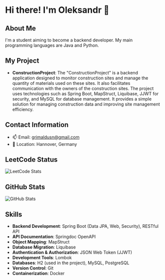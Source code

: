 # Hi there! I'm Oleksandr 👋

## About Me
I'm a student aiming to become a backend developer. My main programming languages are Java and Python.

## My Project
- **ConstructionProject**:
  The "ConstructionProject" is a backend application designed to monitor construction sites and manage the quantity of materials used on these sites. It also facilitates communication with the owners of the construction sites. The project uses technologies such as Spring Boot, MapStruct, Liquibase, JJWT for security, and MySQL for database management. It provides a simple solution for managing construction data and improving site management efficiency.

## Contact Information
- 📫 Email: grimaldusn@gmail.com
- 📍 Location: Hannover, Germany

## LeetCode Status
![LeetCode Stats](https://leetcard.jacoblin.cool/GrimaldusN?theme=dark&font=baloo&extension=activity)

## GitHub Stats
![GitHub Stats](https://github-readme-stats.vercel.app/api?username=GrimaldusN&show_icons=true&theme=radical)

## Skills

- **Backend Development**: Spring Boot (Data JPA, Web, Security), RESTful API  
- **API Documentation**: Springdoc OpenAPI  
- **Object Mapping**: MapStruct  
- **Database Migration**: Liquibase  
- **Authentication & Authorization**: JSON Web Token (JJWT)  
- **Development Tools**: Lombok  
- **Databases**: H2 (used in the project), MySQL, PostgreSQL  
- **Version Control**: Git  
- **Containerization**: Docker  
